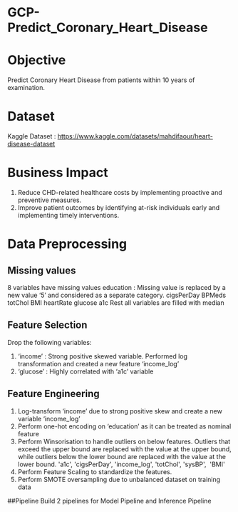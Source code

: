 # GCP-Predict_Coronary_Heart_Disease

# Objective 
Predict Coronary Heart Disease from patients within 10 years of examination.

# Dataset 
Kaggle Dataset :  https://www.kaggle.com/datasets/mahdifaour/heart-disease-dataset

# Business Impact
1) Reduce CHD-related healthcare costs by implementing proactive and preventive measures.
2) Improve patient outcomes by identifying at-risk individuals early and implementing timely interventions.

# Data Preprocessing
## Missing values  
8 variables have missing values
education : Missing value is replaced by a new value ‘5’ and considered as a separate category.
cigsPerDay
BPMeds
totChol
BMI
heartRate
glucose
a1c
Rest all variables are filled with median

## Feature Selection
Drop the following variables:
1) ‘income’ : Strong positive skewed variable. Performed log transformation and created a new feature ‘income_log’
2) ‘glucose’ : Highly correlated with ‘a1c’ variable

## Feature Engineering
1) Log-transform ‘income’ due to strong positive skew and create a new variable ‘income_log’
2) Perform one-hot encoding on ‘education’ as it can be treated as nominal feature
3) Perform Winsorisation to handle outliers on below features. Outliers that exceed the upper bound are replaced with the value at the upper bound, while outliers below the lower bound are replaced with the value at the lower bound.
		'a1c', 'cigsPerDay', 'income_log', 'totChol', 'sysBP',  'BMI'
4) Perform Feature Scaling to standardize the features.
5) Perform SMOTE oversampling due to unbalanced dataset on training data

##Pipeline
Build 2 pipelines for Model Pipeline and Inference Pipeline











